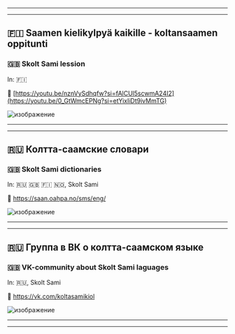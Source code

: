 ***
***

## 🇫🇮  Saamen kielikylpyä kaikille - koltansaamen oppitunti
### 🇬🇧  Skolt Sami lession


In: 🇫🇮

🔗 [https://youtu.be/nznVySdhqfw?si=fAlCUl5scwmA24I2](https://youtu.be/0_GtWmcEPNg?si=etYixIiDt9ivMmTG)

![изображение](https://github.com/JustARyo/LearnEasternSami/assets/31369233/41a987e0-d08c-4c20-95f8-4baf6f280393)

***
***

## 🇷🇺  **Колтта**-саамские словари
### 🇬🇧  **Skolt** Sami dictionaries

In: 🇷🇺 🇬🇧 🇫🇮 🇳🇴, Skolt Sami

🔗 https://saan.oahpa.no/sms/eng/

![изображение](https://github.com/JustARyo/LearnEasternSami/assets/31369233/0f11dc41-121c-4c04-99c1-a137dbc03684)

***
***

## 🇷🇺  Группа в ВК о **колтта**-саамском языке
### 🇬🇧  VK-community about **Skolt** Sami laguages

In: 🇷🇺, Skolt Sami

🔗 https://vk.com/koltasamikiol

![изображение](https://github.com/JustARyo/LearnEasternSami/assets/31369233/1fd74e8f-89f7-4b40-92de-a19bb7bcdb89)


***
***
